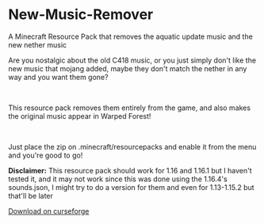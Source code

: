 # New-Music-Remover
A Minecraft Resource Pack that removes the aquatic update music and the new nether music

Are you nostalgic about the old C418 music, or you just simply don't like the new music that mojang added, maybe they don't match the nether in any way and you want them gone?

 

This resource pack removes them entirely from the game, and also makes the original music appear in Warped Forest!

 

Just place the zip on .minecraft/resourcepacks and enable it from the menu and you're good to go!

**Disclaimer:**
This resource pack should work for 1.16 and 1.16.1 but I haven't tested it, and it may not work since this was done using the 1.16.4's sounds.json, I might try to do a version for them and even for 1.13-1.15.2 but that'll be later

[Download on curseforge](https://www.curseforge.com/minecraft/texture-packs/new-music-remover)
